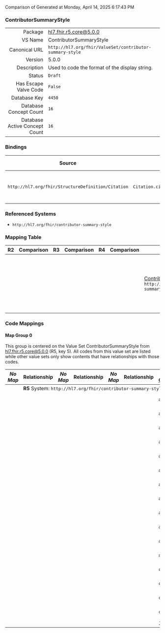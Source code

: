 Comparison of 
Generated at Monday, April 14, 2025 6:17:43 PM

### ContributorSummaryStyle

|      |     |
| ---: | --- |
| Package | hl7.fhir.r5.core@5.0.0 |
| VS Name | ContributorSummaryStyle |
| Canonical URL | `http://hl7.org/fhir/ValueSet/contributor-summary-style` |
| Version | 5.0.0 |
| Description | Used to code the format of the display string. |
| Status | `Draft` |
| Has Escape Valve Code | `False` |
| Database Key | `4450` |
| Database Concept Count | `16` |
| Database Active Concept Count | `16` |
### Bindings

| Source | Element | Binding | Strength | Element Short |
| ------ | ------- | ------- | -------- | ------------- |
| `http://hl7.org/fhir/StructureDefinition/Citation` | `Citation.citedArtifact.contributorship.summary.style` | `http://hl7.org/fhir/ValueSet/contributor-summary-style` | `Extensible` | The format for the display string |

### Referenced Systems

* `http://hl7.org/fhir/contributor-summary-style`
### Mapping Table

| R2 | Comparison | R3 | Comparison | R4 | Comparison | R4B | Comparison | R5
| --- | --- | --- | --- | --- | --- | --- | --- | ---
| | | | | | | [ContributorSummaryStyle](/docs/R4B/ValueSets/ContributorSummaryStyle.md)<br/> `http://hl7.org/fhir/ValueSet/contributor-summary-style\|4.3.0` | →→→→→→→<br/>``<br/>- DBKey: `838`<br/>- Reviewed: `n/a`<br/>- By: `n/a`<br/>- Identical: `False`<br/>→→→→→→→<hr/>←←←←←←←<br/>``<br/>- DBKey: `1099`<br/>- Reviewed: `n/a`<br/>- By: `n/a`<br/>- Identical: `False`<br/>←←←←←←←| [ContributorSummaryStyle](/docs/R5/ValueSets/ContributorSummaryStyle.md)<br/> `http://hl7.org/fhir/ValueSet/contributor-summary-style\|5.0.0` 

### Code Mappings


#### Map Group 0

This group is centered on the Value Set ContributorSummaryStyle from hl7.fhir.r5.core@5.0.0 (R5, key 5).
All codes from this value set are listed while other value sets only show contents that have relationships with those codes.

| *No Map* | Relationship | *No Map* | Relationship | *No Map* | Relationship | [R4B ContributorSummaryStyle](/docs/R4B/ValueSets/ContributorSummaryStyle.md)| Relationship | R5 ContributorSummaryStyle
| --- | --- | --- | --- | --- | --- | --- | --- | ---
| <td colspan="8">**R5** System: `http://hl7.org/fhir/contributor-summary-style`
| | | | | | | `a1full`| _Equivalent_ <br/>(7815/10119)| **`a1full`**
| | | | | | | `a1init`| _Equivalent_ <br/>(7808/10112)| **`a1init`**
| | | | | | | `a3full`| _Equivalent_ <br/>(7806/10110)| **`a3full`**
| | | | | | | `a3init`| _Equivalent_ <br/>(7805/10109)| **`a3init`**
| | | | | | | `a6full`| _Equivalent_ <br/>(7809/10113)| **`a6full`**
| | | | | | | `a6init`| _Equivalent_ <br/>(7814/10118)| **`a6init`**
| | | | | | | `aallfull`| _Equivalent_ <br/>(7813/10117)| **`aallfull`**
| | | | | | | `aallfullwithand`| _Equivalent_ <br/>(7817/10121)| **`aallfullwithand`**
| | | | | | | `aallfullwithampersand`| _Equivalent_ <br/>(7807/10111)| **`aallfullwithampersand`**
| | | | | | | `aallinit`| _Equivalent_ <br/>(7811/10115)| **`aallinit`**
| | | | | | | `aallinitwithand`| _Equivalent_ <br/>(7804/10108)| **`aallinitwithand`**
| | | | | | | `aallinitwithampersand`| _Equivalent_ <br/>(7818/10122)| **`aallinitwithampersand`**
| | | | | | | `contr-full-by-person`| _Equivalent_ <br/>(7812/10116)| **`contr-full-by-person`**
| | | | | | | `contr-init-by-person`| _Equivalent_ <br/>(7816/10120)| **`contr-init-by-person`**
| | | | | | | `contr-full-by-contr`| _Equivalent_ <br/>(7819/10123)| **`contr-full-by-contr`**
| | | | | | | `contr-init-by-contr`| _Equivalent_ <br/>(7810/10114)| **`contr-init-by-contr`**
| | | | | | | *16 of 16 codes used* | | *16 of 16 codes used* 

